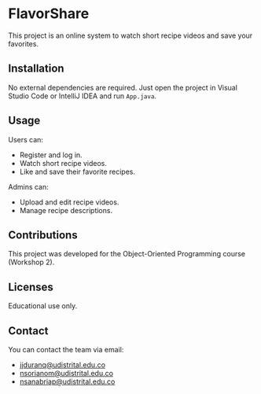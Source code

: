 # FlavorShare

This project is an online system to watch short recipe videos and save your favorites.

## Installation

No external dependencies are required.
Just open the project in Visual Studio Code or IntelliJ IDEA and run `App.java`.

## Usage

Users can:
- Register and log in.
- Watch short recipe videos.
- Like and save their favorite recipes.

Admins can:
- Upload and edit recipe videos.
- Manage recipe descriptions.

## Contributions

This project was developed for the Object-Oriented Programming course (Workshop 2).

## Licenses

Educational use only.

## Contact

You can contact the team via email:
- jjduranq@udistrital.edu.co  
- nsorianom@udistrital.edu.co  
- nsanabriap@udistrital.edu.co

